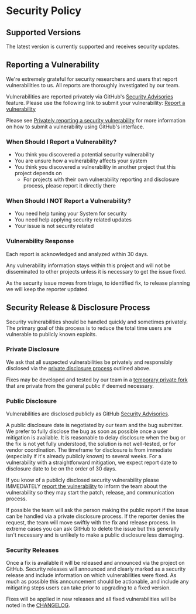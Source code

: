 # Security Policy

## Supported Versions

The latest version is currently supported and receives security updates.


## Reporting a Vulnerability

We're extremely grateful for security researchers and users that report
vulnerabilities to us. All reports are thoroughly investigated by our team.

Vulnerabilities are reported privately via GitHub's
[Security Advisories](https://docs.github.com/en/code-security/security-advisories)
feature. Please use the following link to submit your vulnerability:
[Report a vulnerability](https://github.com/Linuxfabrik/lib/security/advisories/new)

Please see
[Privately reporting a security vulnerability](https://docs.github.com/en/code-security/security-advisories/guidance-on-reporting-and-writing/privately-reporting-a-security-vulnerability#privately-reporting-a-security-vulnerability)
for more information on how to submit a vulnerability using GitHub's interface.


### When Should I Report a Vulnerability?

- You think you discovered a potential security vulnerability
- You are unsure how a vulnerability affects your system
- You think you discovered a vulnerability in another project that this project depends on
  - For projects with their own vulnerability reporting and disclosure process, please report it directly there

### When Should I NOT Report a Vulnerability?

- You need help tuning your System for security
- You need help applying security related updates
- Your issue is not security related


### Vulnerability Response

Each report is acknowledged and analyzed within 30 days.

Any vulnerability information stays within this project and will not be disseminated to other projects
unless it is necessary to get the issue fixed.

As the security issue moves from triage, to identified fix, to release planning
we will keep the reporter updated.


## Security Release & Disclosure Process

Security vulnerabilities should be handled quickly and sometimes privately. The
primary goal of this process is to reduce the total time users are vulnerable
to publicly known exploits.


### Private Disclosure

We ask that all suspected vulnerabilities be privately and responsibly
disclosed via the [private disclosure process](#reporting-a-vulnerability)
outlined above.

Fixes may be developed and tested by our team in a
[temporary private fork](https://docs.github.com/en/code-security/security-advisories/repository-security-advisories/collaborating-in-a-temporary-private-fork-to-resolve-a-repository-security-vulnerability)
that are private from the general public if deemed necessary.


### Public Disclosure

Vulnerabilities are disclosed publicly as GitHub [Security
Advisories](https://github.com/Linuxfabrik/lib/security/advisories).

A public disclosure date is negotiated by our team
and the bug submitter. We prefer to fully disclose the bug as soon as possible
once a user mitigation is available. It is reasonable to delay disclosure when
the bug or the fix is not yet fully understood, the solution is not
well-tested, or for vendor coordination. The timeframe for disclosure is from
immediate (especially if it's already publicly known) to several weeks. For a
vulnerability with a straightforward mitigation, we expect report date to
disclosure date to be on the order of 30 days.

If you know of a publicly disclosed security vulnerability please IMMEDIATELY
[report the vulnerability](#reporting-a-vulnerability) to inform the team about the vulnerability so they may start the
patch, release, and communication process.

If possible the team will ask the person making the public report if
the issue can be handled via a private disclosure process. If the reporter
denies the request, the team will move swiftly with the fix and
release process. In extreme cases you can ask GitHub to delete the issue but
this generally isn't necessary and is unlikely to make a public disclosure less
damaging.

### Security Releases

Once a fix is available it will be released and announced via the project on
GitHub.
Security releases will announced and clearly marked as a security release and
include information on which vulnerabilities were fixed. As much as possible
this announcement should be actionable, and include any mitigating steps users
can take prior to upgrading to a fixed version.

Fixes will be applied in new releases and all fixed vulnerabilities will be noted in
the [CHANGELOG](./CHANGELOG.md).
